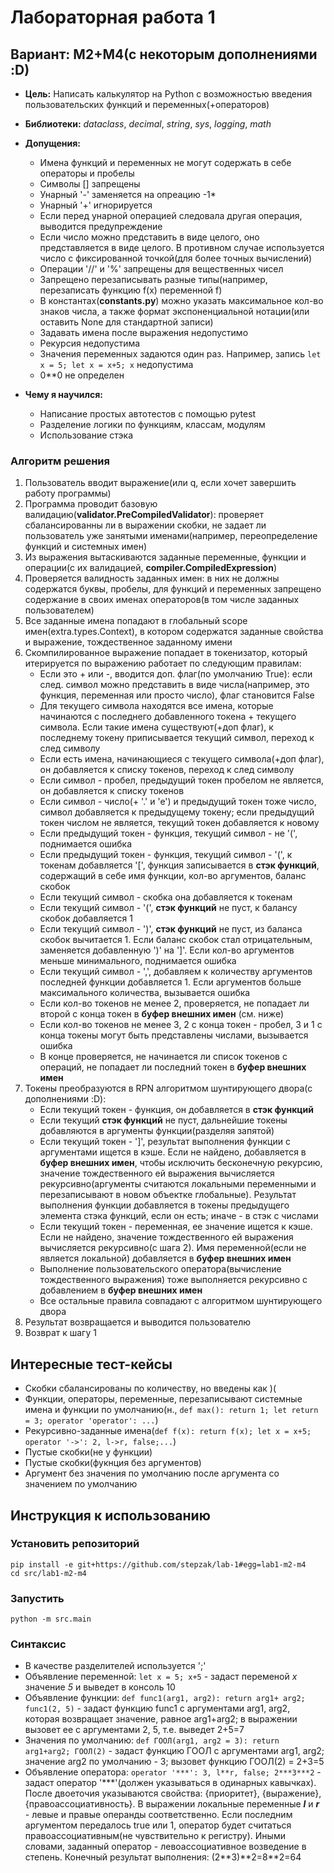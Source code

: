 # Лабораторная работа 1
## Вариант: M2+M4(с некоторым дополнениями :D)

* **Цель:** Написать калькулятор на Python с возможностью введения пользовательских функций и переменных(+операторов)
* **Библиотеки:** *dataclass*, *decimal*, *string*, *sys*, *logging*, *math*
* **Допущения:**
  - Имена функций и переменных не могут содержать в себе операторы и пробелы
  - Символы [] запрещены
  - Унарный '-' заменяется на опреацию -1*
  - Унарный '+' игнорируется
  - Если перед унарной операцией следовала другая операция, выводится предупреждение
  - Если число можно представить в виде целого, оно представляется в виде целого. В противном случае используется число с фиксированной точкой(для более точных вычислений)
  - Операции '//' и  '%' запрещены для вещественных чисел
  - Запрещено перезаписывать разные типы(например, перезаписать функцию f(x) переменной f)
  - В константах(**constants.py**) можно указать максимальное кол-во знаков числа, а также формат экспоненциальной нотации(или оставить None для стандартной записи)
  - Задавать имена после выражения недопустимо
  - Рекурсия недопустима
  - Значения переменных задаются один раз. Например, запись ```let x = 5; let x = x+5; x``` недопустима
  - 0**0 не определен

* **Чему я научился:**
    - Написание простых автотестов с помощью pytest
    - Разделение логики по функциям, классам, модулям
    - Использование стэка

### Алгоритм решения
  1. Пользователь вводит выражение(или q, если хочет завершить работу программы)
  2. Программа проводит базовую валидацию(**validator.PreCompiledValidator**): проверяет сбалансированны ли в выражении скобки, не задает ли пользователь уже занятыми именами(например, переопределение функций и системных имен)
  3. Из выражения вытаскиваются заданные переменные, функции и операции(с их валидацией, **compiler.CompiledExpression**)
  4. Проверяется валидность заданных имен: в них не должны содержатся буквы, пробелы, для функций и переменных запрещено содержание в своих именах операторов(в том числе заданных пользователем)
  5. Все заданные имена попадают в глобальный scope имен(extra.types.Context), в котором содержатся заданные свойства и выражение, тождественное заданному имени
  6. Скомпилированное выражение попадает в токенизатор, который итерируется по выражению работает по следующим правилам:
        - Если это + или -, вводится доп. флаг(по умолчанию True): если след. символ можно представить в виде числа(например, это функция, переменная или просто число), флаг становится False
        - Для текущего символа находятся все имена, которые начинаются с последнего добавленного токена + текущего символа. Если такие имена существуют(+доп флаг), к последнему токену приписывается текущий символ, переход к след символу
        - Если есть имена, начинающиеся с текущего символа(+доп флаг), он добавляется к списку токенов, переход к след символу
        - Если символ - пробел, предыдущий токен пробелом не является, он добавляется к списку токенов
        - Если символ - число(+ '.' и 'е') и предыдущий токен тоже число, символ добавляется к предыдущему токену; если предыдущий токен числом не является, текущий токен добавляется к новому
        - Если предыдущий токен - функция, текущий символ - не '(', поднимается ошибка
        - Если предыдущий токен - функция, текущий символ - '(', к токенам добавляется '[', функция записывается в **стэк функций**, содержащий в себе имя функции, кол-во аргументов, баланс скобок
        - Если текущий символ - скобка она добавляется к токенам
        - Если текущий символ - '(', **стэк функций** не пуст, к балансу скобок добавляется 1
        - Если текущий символ - ')', **стэк функций** не пуст, из баланса скобок вычитается 1. Если баланс скобок стал отрицательным, заменяется добавленную ')' на ']'. Если кол-во аргументов меньше минимального, поднимается ошибка
        - Если текущий символ - ',', добавляем к количеству аргументов последней функции добавляется 1. Если аргументов больше максимального количества, вызывается ошибка
        - Если кол-во токенов не менее 2, проверяется, не попадает ли второй с конца токен в **буфер внешних имен** (см. ниже)
        - Если кол-во токенов не менее 3, 2 с конца токен - пробел, 3 и 1 с конца токены могут быть представлены числами, вызывается ошибка
        - В конце проверяется, не начинается ли список токенов с операций, не попадает ли последний токен в **буфер внешних имен**
  7. Токены преобразуются в RPN алгоритмом шунтирующего двора(с дополнениями :D):
        - Если текущий токен - функция, он добавляется в **стэк функций**
        - Если текущий **стэк функций** не пуст, дальнейшие токены добавляются в аргументы функции(разделяя запятой)
        - Если текущий токен - ']', результат выполнения функции с аргументами ищется в кэше. Если не найдено, добавляется в **буфер внешних имен**, чтобы исключить бесконечную рекурсию, значение тождественного ей выражения вычисляется рекурсивно(аргументы считаются локальными переменными и перезаписывают в новом объектке глобальные). Результат выполнения функции добавляется в токены предыдущего элемента стэка функций, если он есть; иначе - в стэк с числами
        - Если текущий токен - переменная, ее значение ищется к кэше. Если не найдено, значение тождественного ей выражения вычисляется рекурсивно(с шага 2). Имя переменной(если не является локальной) добавляется в **буфер внешних имен**
        - Выполнение пользовательского оператора(вычисление тождественного выражения) тоже выполняется рекурсивно с добавлением в **буфер внешних имен**
        - Все остальные правила совпадают с алгоритмом шунтирующего двора
  8. Результат возвращается и выводится пользователю
  9. Возврат к шагу 1

## Интересные тест-кейсы
 - Скобки сбалансированы по количеству, но введены как )(
 - Функции, операторы, переменные, перезаписывают системные имена и функции по умолчанию(н., ```def max(): return 1; let return = 3; operator 'operator': ...```)
 - Рекурсивно-заданные имена(```def f(x): return f(x); let x = x+5; operator '->': 2, l->r, false;...```)
 - Пустые скобки(не у функции)
 - Пустые скобки(фукнция без аргументов)
 - Аргумент без значения по умолчанию после аргумента со значением по умолчанию

## Инструкция к использованию

### Установить репозиторий
```pip install -e git+https://github.com/stepzak/lab-1#egg=lab1-m2-m4``` \
```cd src/lab1-m2-m4```

### Запустить
```python -m src.main```

### Синтаксис
* В качестве разделителей используется ';'
* Объявление переменной: ```let x = 5; x+5``` - задаст переменой *x* значение *5* и выведет в консоль 10
* Объявление функции: ```def func1(arg1, arg2): return arg1+ arg2; func1(2, 5)``` - задаст функцию func1 с аргументами arg1, arg2, которая возвращает значение, равное arg1+arg2; в выражении вызовет ее с аргументами 2, 5, т.е. выведет 2+5=7
* Значения по умолчанию: ```def ГООЛ(arg1, arg2 = 3): return arg1+arg2; ГООЛ(2)``` - задаст функцию ГООЛ с аргументами arg1, arg2; значение arg2 по умолчанию - 3; вызовет функцию ГООЛ(2) = 2+3=5
* Объявление оператора: ```operator '***': 3, l**r, false; 2***3***2``` - задаст оператор '\***'(должен указываться в одинарных кавычках). После двоеточия указываются свойства: {приоритет}, {выражение}, {правоассоциативность}. В выражении локальные переменные ***l*** и ***r*** - левые и правые операнды соответственно. Если последним аргументом передалось true или 1, оператор будет считаться правоассоциативным(не чувствительно к регистру). Иными словами, заданный оператор - левоассоциативное возведение в степень. Конечный результат выполнения: (2\**3)\**2=8\**2=64
